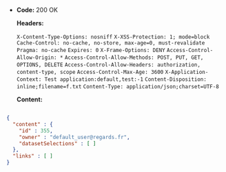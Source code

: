 * **Code:** 200 OK

  **Headers:**

  `X-Content-Type-Options: nosniff`
  `X-XSS-Protection: 1; mode=block`
  `Cache-Control: no-cache, no-store, max-age=0, must-revalidate`
  `Pragma: no-cache`
  `Expires: 0`
  `X-Frame-Options: DENY`
  `Access-Control-Allow-Origin: *`
  `Access-Control-Allow-Methods: POST, PUT, GET, OPTIONS, DELETE`
  `Access-Control-Allow-Headers: authorization, content-type, scope`
  `Access-Control-Max-Age: 3600`
  `X-Application-Context: Test application:default,test:-1`
  `Content-Disposition: inline;filename=f.txt`
  `Content-Type: application/json;charset=UTF-8`

  **Content:**

```json

{
  "content" : {
    "id" : 355,
    "owner" : "default_user@regards.fr",
    "datasetSelections" : [ ]
  },
  "links" : [ ]
}
```
